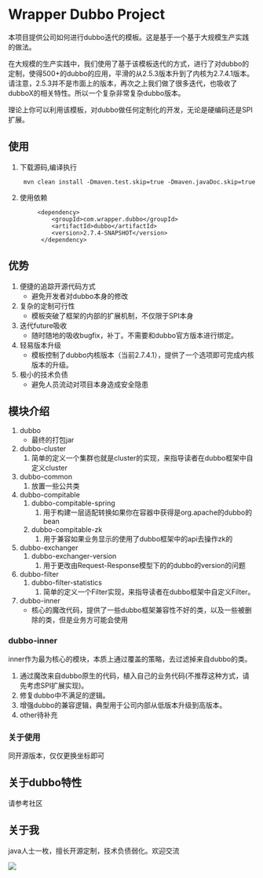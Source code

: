 # Wrapper Dubbo Project

本项目提供公司如何进行dubbo迭代的模板。这是基于一个基于大规模生产实践的做法。

在大规模的生产实践中，我们使用了基于该模板迭代的方式，进行了对dubbo的定制，使得500+的dubbo的应用，平滑的从2.5.3版本升到了内核为2.7.4.1版本。
请注意，2.5.3并不是市面上的版本，再次之上我们做了很多迭代，也吸收了dubboX的相关特性。所以一个复杂非常复杂dubbo版本。

理论上你可以利用该模板，对dubbo做任何定制化的开发，无论是硬编码还是SPI扩展。

## 使用

1. 下载源码,编译执行 
        
        mvn clean install -Dmaven.test.skip=true -Dmaven.javaDoc.skip=true

2. 使用依赖

            <dependency>
                <groupId>com.wrapper.dubbo</groupId>
                <artifactId>dubbo</artifactId>
                <version>2.7.4-SNAPSHOT</version>
             </dependency>

## 优势

1. 便捷的追踪开源代码方式
    - 避免开发者对dubbo本身的修改
2. 复杂的定制可行性
    - 模板突破了框架的内部的扩展机制，不仅限于SPI本身
3. 迭代future吸收
    - 随时随地的吸收bugfix，补丁。不需要和dubbo官方版本进行绑定。
4. 轻易版本升级
    - 模板控制了dubbo内核版本（当前2.7.4.1），提供了一个选项即可完成内核版本的升级。
5. 极小的技术负债
    - 避免人员流动对项目本身造成安全隐患

## 模块介绍

1. dubbo
    - 最终的打包jar
2. dubbo-cluster
    1. 简单的定义一个集群也就是cluster的实现，来指导读者在dubbo框架中自定义cluster
3. dubbo-common
    1. 放置一些公共类
4. dubbo-compitable
    1. dubbo-compitable-spring
        1. 用于构建一层适配转换如果你在容器中获得是org.apache的dubbo的bean
    2. dubbo-compitable-zk
        1. 用于兼容如果业务显示的使用了dubbo框架中的api去操作zk的
5. dubbo-exchanger
    1. dubbo-exchanger-version
        1. 用于更改由Request-Response模型下的的dubbo的version的问题
6. dubbo-filter
    1. dubbo-filter-statistics
        1. 简单的定义一个Filter实现，来指导读者在dubbo框架中自定义Filter。
7. dubbo-inner
    - 核心的魔改代码，提供了一些dubbo框架兼容性不好的类，以及一些被删除的类，但是业务方可能会使用

### dubbo-inner

inner作为最为核心的模块，本质上通过覆盖的策略，去过滤掉来自dubbo的类。

1. 通过魔改来自dubbo原生的代码，植入自己的业务代码(不推荐这种方式，请先考虑SPI扩展实现)。
2. 修复dubbo中不满足的逻辑。
3. 增强dubbo的兼容逻辑，典型用于公司内部从低版本升级到高版本。
4. other待补充

### 关于使用

同开源版本，仅仅更换坐标即可

## 关于dubbo特性

请参考社区

## 关于我

java人士一枚，擅长开源定制，技术负债弱化。欢迎交流

![](https://github.com/open-wrapper/dubbo-wrapper/blob/master/codeL.jpg)


